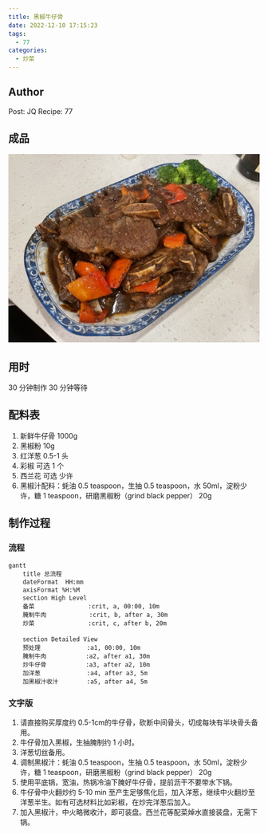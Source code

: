 ```yaml
---
title: 黑椒牛仔骨
date: 2022-12-10 17:15:23
tags:
  - 77
categories:
  - 炒菜
---
```


## Author

Post: JQ
Recipe: 77

## 成品

![摆盘](../images/%E9%BB%91%E6%A4%92%E7%89%9B%E4%BB%94%E9%AA%A8/78173D5A-545C-4E81-9558-A4116236156F_1_105_c.jpeg)

## 用时

30 分钟制作
30 分钟等待

## 配料表

1. 新鲜牛仔骨 1000g
2. 黑椒粉 10g
3. 红洋葱 0.5-1 头
4. 彩椒 可选 1 个
5. 西兰花 可选 少许
6. 黑椒汁配料：蚝油 0.5 teaspoon，生抽 0.5 teaspoon，水 50ml，淀粉少许，糖 1 teaspoon，研磨黑椒粉（grind black pepper） 20g

## 制作过程

### 流程

```mermaid
gantt
    title 总流程
    dateFormat  HH:mm
    axisFormat %H:%M
    section High Level
    备菜               :crit, a, 00:00, 10m
    腌制牛肉            :crit, b, after a, 30m
    炒菜               :crit, c, after b, 20m

    section Detailed View
    预处理             :a1, 00:00, 10m
    腌制牛肉           :a2, after a1, 30m
    炒牛仔骨           :a3, after a2, 10m
    加洋葱             :a4, after a3, 5m
    加黑椒汁收汁        :a5, after a4, 5m

```

### 文字版

1. 请直接购买厚度约 0.5-1cm的牛仔骨，砍断中间骨头，切成每块有半块骨头备用。
2. 牛仔骨加入黑椒，生抽腌制约 1 小时。
3. 洋葱切丝备用。
4. 调制黑椒汁：蚝油 0.5 teaspoon，生抽 0.5 teaspoon，水 50ml，淀粉少许，糖 1 teaspoon，研磨黑椒粉（grind black pepper） 20g
5. 使用平底锅，宽油，热锅冷油下腌好牛仔骨，提前沥干不要带水下锅。
6. 牛仔骨中火翻炒约 5-10 min 至产生足够焦化后，加入洋葱，继续中火翻炒至洋葱半生。如有可选材料比如彩椒，在炒完洋葱后加入。
7. 加入黑椒汁，中火略微收汁，即可装盘。西兰花等配菜焯水直接装盘，无需下锅。
